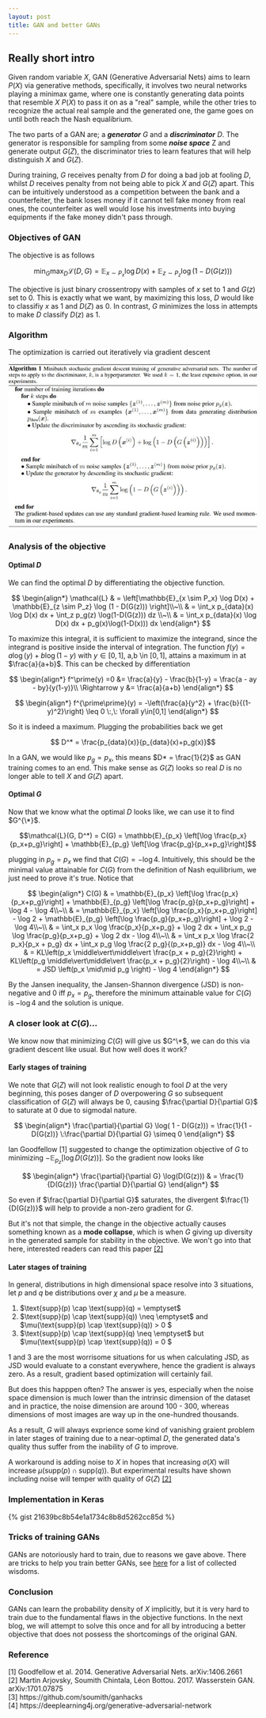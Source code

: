 ```yaml
---
layout: post
title: GAN and better GANs
---
```

## Really short intro
Given random variable $X$, GAN (Generative Adversarial Nets) aims to learn $P(X)$ via generative methods, specifically, it involves two neural networks playing a minimax game, where one is constantly generating data points that resemble $X ~ P(X)$ to pass it on as a "real" sample, while the other tries to recognize the actual real sample and the generated one, the game goes on until both reach the Nash equalibrium. 

The two parts of a GAN are; a ***generator*** $G$ and a ***discriminator*** $D$. The generator is responsible for sampling from some ***noise space*** Z and generate output $G(Z)$, the discriminator tries to learn features that will help distinguish $X$ and $G(Z)$. 

During training, $G$ receives penalty from $D$ for doing a bad job at fooling $D$, whilst $D$ receives penalty from not being able to pick $X$ and $G(Z)$ apart. This can be intuitively understood as a competition between the bank and a counterfeiter, the bank loses money if it cannot tell fake money from real ones, the counterfeiter as well would lose his investments into buying equipments if the fake money didn't pass through. 

### Objectives of GAN

The objective is as follows

$$ \min_{G} \max_{D}\mathcal{L}(D, G) =  \mathbb{E}_{x \sim P_x} \log D(x) + \mathbb{E}_{z \sim P_z} \log (1 - D(G(z))) $$

The objective is just binary crossentropy with samples of $x$ set to $1$ and $G(z)$ set to $0$. This is exactly what we want, by maximizing this loss, $D$ would like to classifiy $x$ as 1 and $D(Z)$ as $0$. In contrast, $G$ minimizes the loss in attempts to make $D$ classify $D(z)$ as 1.

### Algorithm

The optimization is carried out iteratively via gradient descent

![GAN_algo](/assets/images/GAN.JPG)

### Analysis of the objective

#### Optimal $D$
We can find the optimal $D$ by differentiating the objective function.

$$ 
\begin{align*}
	\mathcal{L} 
		& = \left[\mathbb{E}_{x \sim P_x} \log D(x) + \mathbb{E}_{z \sim P_z} \log (1 - D(G(z))) \right]\\~\\
		& = \int_x p_{data}(x) \log D(x) dx + \int_z p_g(z) \log(1-D(G(z))) dz \\~\\
		& = \int_x p_{data}(x) \log D(x) dx + p_g(x)\log(1-D(x))) dx 
\end{align*}
$$

To maximize this integral, it is sufficient to maximize the integrand, since the integrand is positive inside the interval of integration. The function $f(y) = a \log(y) + b \log(1-y)$ with $y\in [0,1]$, a,b \in $[0, 1]$, attains a maximum in at $\frac{a}{a+b}$. This can be checked by differentiation

$$
\begin{align*}
	f^\prime(y) =0 &= \frac{a}{y} - \frac{b}{1-y} = \frac{a - ay - by}{y(1-y)}\\
	\Rightarrow y &= \frac{a}{a+b}
\end{align*}
$$

$$ 
\begin{align*}
	f^{\prime\prime}(y) = -\left(\frac{a}{y^2} + \frac{b}{(1-y)^2}\right) \leq 0 \:,\: \forall y\in[0,1]
\end{align*}
$$

So it is indeed a maximum. Plugging the probabilities back we get 

$$ D^* = \frac{p_{data}(x)}{p_{data}(x)+p_g(x)}$$

In a GAN, we would like $p_g = p_x$, this means $D* = \frac{1}{2}$ as GAN training comes to an end. This make sense as $G(Z)$ looks so real $D$ is no longer able to tell $X$ and $G(Z)$ apart.

#### Optimal $G$

Now that we know what the optimal $D$ looks like, we can use it to find $G^{\*}$. 

$$\mathcal{L}(G, D^*) = C(G) = \mathbb{E}_{p_x} \left[\log \frac{p_x}{p_x+p_g}\right] + \mathbb{E}_{p_g} \left[\log \frac{p_g}{p_x+p_g}\right]$$

plugging in $p_g = p_x$ we find that $C(G)= -\log 4$. Intuitively, this should be the minimal value attainable for $C(G)$ from the definition of Nash equilibrium, we just need to prove it's true. Notice that

$$ 
\begin{align*}
	C(G) 
		& = \mathbb{E}_{p_x} \left[\log \frac{p_x}{p_x+p_g}\right] + \mathbb{E}_{p_g} \left[\log \frac{p_g}{p_x+p_g}\right] + \log 4 - \log 4\\~\\
		& = \mathbb{E}_{p_x} \left[\log \frac{p_x}{p_x+p_g}\right] - \log 2 + \mathbb{E}_{p_g} \left[\log \frac{p_g}{p_x+p_g}\right] + \log 2 - \log 4\\~\\
		& = \int_x p_x \log \frac{p_x}{p_x+p_g} + \log 2 dx + \int_x p_g \log \frac{p_g}{p_x+p_g} + \log 2 dx - \log 4\\~\\
		& = \int_x p_x \log \frac{2 p_x}{p_x + p_g} dx + \int_x p_g \log \frac{2 p_g}{(p_x+p_g)} dx - \log 4\\~\\
		& = KL\left(p_x \middle\vert\middle\vert \frac{p_x + p_g}{2}\right) + KL\left(p_g \middle\vert\middle\vert \frac{p_x + p_g}{2}\right) - \log 4\\~\\
		& = JSD \left(p_x \mid\mid p_g \right) - \log 4
\end{align*}
$$

By the Jansen inequality, the Jansen-Shannon divergence (JSD) is non-negative and $0$ iff $p_x = p_g$, therefore the minimum attainable value for $C(G)$ is $-\log 4$ and the solution is unique. 

### A closer look at $C(G)$...

We know now that minimizing $C(G)$ will give us $G^\*$, we can do this via gradient descent like usual. But how well does it work?

#### Early stages of training

We note that $G(Z)$ will not look realistic enough to fool $D$ at the very beginning, this poses danger of $D$ overpowering $G$ so subsequent classification of $G(Z)$ will always be $0$, causing $\frac{\partial D}{\partial G}$ to saturate at $0$ due to sigmodal nature.

$$
\begin{align*}
	\frac{\partial}{\partial G} \log( 1 - D(G(z))) 
		 = \frac{1}{1 - D(G(z))}
			\:\frac{\partial D}{\partial G} \simeq 0
\end{align*}
$$

Ian Goodfellow <a hred='#1'>[1]</a> suggested to change the optimization objective of $G$ to minimizing $-\mathbb{E}_{p_z} [\log D(G(z))]$. 
So the gradient now looks like

$$
\begin{align*}
	\frac{\partial}{\partial G} \log(D(G(z))) 
		& = \frac{1}{D(G(z))} \frac{\partial D}{\partial G}
\end{align*}
$$

So even if $\frac{\partial D}{\partial G}$ saturates, the divergent $\frac{1}{D(G(z))}$ will help to provide a non-zero gradient for $G$.

But it's not that simple, the change in the objective actually causes something known as a **mode collapse**, which is when $G$ giving up diversity in the generated sample for stability in the objective. We won't go into that here, interested readers can read this paper <a href='#2'>[2]</a>

#### Later stages of training
In general, distributions in high dimensional space resolve into 3 situations, let $p$ and $q$ be distributions over $\chi$ and $\mu$ be a measure.

<ol>
	<li> $\text{supp}(p) \cap \text{supp}(q)  = \emptyset$</li>
	<li> $\text{supp}(p) \cap \text{supp}(q)) \neq \emptyset$ and $\mu(\text{supp}(p) \cap \text{supp}(q)) > 0 $</li>
	<li> $\text{supp}(p) \cap \text{supp}(q) \neq \emptyset$ but $\mu(\text{supp}(p) \cap \text{supp}(q)) = 0 $</li>
</ol>

1 and 3 are the most worrisome situations for us when calculating JSD, as JSD would evaluate to a constant everywhere, hence the gradient is always zero. As a result, gradient based optimization will certainly fail.

But does this happpen often? The answer is yes, especially when the noise space dimension is much lower than the intrinsic dimension of the dataset and in practice, the noise dimension are around 100 - 300, whereas dimensions of most images are way up in the one-hundred thousands. 

As a result, $G$ will always exprience some kind of vanishing graient problem in later stages of training due to a near-optimal $D$, the generated data's quality thus suffer from the inability of $G$ to improve. 

A workaround is adding noise to $X$ in hopes that increasing $\sigma(X)$ will increase $\mu(\text{supp}(p) \cap \text{supp}(q))$. But experimental results have shown including noise will temper with quality of $G(Z)$ <a href='#2'>[2]</a>

### Implementation in Keras

{% gist 21639bc8b54e1a1734c8b8d5262cc85d %}

### Tricks of training GANs

GANs are notoriously hard to train, due to reasons we gave above. There are tricks to help you train better GANs, see <a href='https://github.com/soumith/ganhacks'> here</a> for a list of collected wisdoms.

### Conclusion

GANs can learn the probability density of $X$ implicitly, but it is very hard to train due to the fundamental flaws in the objective functions. In the next blog, we will attempt to solve this once and for all by introducing a better objective that does not possess the shortcomings of the original GAN.

### Reference

<div id='1'>
	[1] Goodfellow et al. 2014. Generative Adversarial Nets. 	arXiv:1406.2661
</div>

<div id='2'>
	[2] Martin Arjovsky, Soumith Chintala, Léon Bottou. 2017. Wasserstein GAN. arXiv:1701.07875
</div>
<div>
	[3] https://github.com/soumith/ganhacks
</div>
<div>
	[4] https://deeplearning4j.org/generative-adversarial-network
</div>
